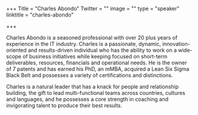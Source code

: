 +++
Title = "Charles Abondo"
Twitter = ""
image = ""
type = "speaker"
linktitle = "charles-abondo"

+++

Charles Abondo is a seasoned professional with over 20 plus years of experience in the IT
industry. Charles is a passionate, dynamic, innovation-oriented and results-driven individual who has the ability to work on a wide-scope of business initiatives while keeping focused on short-term deliverables, resources, financials and operational needs. He is the owner of 7 patents and has earned his PhD, an mMBA, acquired a Lean Six Sigma Black Belt and possesses a variety of  certifications and distinctions.

Charles is a natural leader that has a knack for people and relationship building, the gift to lead multi-functional teams across countries, cultures and languages, and he possesses a core strength in coaching and invigorating talent to produce their best results.
